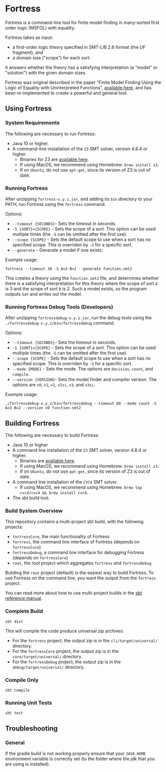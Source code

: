 # Fortress

Fortress is a command-line tool for finite model finding in many-sorted first order logic (MSFOL) with equality.

Fortress takes as input:
* a first-order logic theory specified in SMT-LIB 2.6 format (the UF fragment), and
* a domain size ("scope") for each sort.

It answers whether the theory has a satisfying interpretation (a "model" or "solution") with the given domain sizes.

Fortress was original described in the paper "Finite Model Finding Using the Logic of Equality with Uninterpreted Functions", [available here](https://cs.uwaterloo.ca/~nday/pdf/refereed/2016-VaDa-fm.pdf), and has been re-implemented to create a powerful and general tool.

## Using Fortress

### System Requirements
The following are necessary to run Fortress:
* Java 10 or higher. 
* A command-line installation of the `Z3` SMT solver, version 4.8.4 or higher.
    * Binaries for Z3 are [available here](https://github.com/Z3Prover/z3/releases).
    * If using MacOS, we recommend using Homebrew: `brew install z3`.
    * If on `Ubuntu`, do not use `apt-get`, since its version of Z3 is out of date.

### Running Fortress
After unzipping `fortress-x.y.z.jar`, and adding its `bin` directory to your PATH, run Fortress using the `fortress` command.

Options:
* `--timeout {SECONDS}`- Sets the timeout in seconds.
* `-S {SORT}={SCOPE}` - Sets the scope of a sort. This option can be used multiple times (the `-S` can be omitted after the first use).
* `--scope {SCOPE}` - Sets the default scope to use when a sort has no specified scope. This is overriden by `-S` for a specific sort.
* `--generate` - Generate a model if one exists.

Example usage:
```
fortress --timeout 30 -S A=3 B=2 --generate function.smt2
```
This creates a theory using the `function.smt2` file, and determines whether there is a satisfying interpretation for this theory where the scope of sort `A` is 3 and the scope of sort `B` is 2.
Such a model exists, so the program outputs `Sat` and writes out the model.

### Running Fortress Debug Tools (Developers)
After unzipping `fortressdebug-x.y.z.jar`, run the debug tools using the `./fortressdebug-x.y.z/bin/fortressdebug` command.

Options:
* `--timeout {SECONDS}`- Sets the timeout in seconds.
* `-S {SORT}={SCOPE}` - Sets the scope of a sort. This option can be used multiple times (the `-S` can be omitted after the first use).
* `--scope {SCOPE}` - Sets the default scope to use when a sort has no specified scope. This is overriden by `-S` for a specific sort.
* `--mode {MODE}` - Sets the mode. The options are `decision`, `count`, and `compile`.
* `--version {VERSION}`- Sets the model finder and compiler version. The options are `v0`, `v1`, `v2`, `v2si`, `v3`, and `v3si`.

Example usage:
```
./fortressdebug-x.y.z/bin/fortressdebug --timeout 60 --mode count -S A=3 B=2 --version v0 function.smt2
```

## Building Fortress
The following are necessary to build Fortress:
* Java 10 or higher
* A command line installation of the `Z3` SMT solver, version 4.8.4 or higher.
    * Binaries are [available here](https://github.com/Z3Prover/z3/releases).
    * If using MacOS, we recommend using Homebrew: `brew install z3`.
    * If on `Ubuntu`, do not use `apt-get`, since its version of Z3 is out of date.
* A command line installation of the `CVC4` SMT solver.
    * If using MacOS, we recommend using Homebrew: `brew tap cvc4/cvc4 && brew install cvc4`.
* The sbt build tool.

### Build System Overview
This repository contains a multi-project sbt build, with the following projects:
* `fortressCore`, the main functionality of Fortress
* `fortress`, the command line interface of Fortress (depends on `fortressCore`)
* `fortressDebug`, a command line interface for debugging Fortress (depends on `fortressCore`)
* `root`, the root project which aggregates `fortress` and `fortressDebug`

Building the `root` project (default) is the easiest way to build Fortress.
To use Fortress on the command line, you want the output from the `fortress` project.

You can read more about how to use multi-project builds in the [sbt reference manual](https://www.scala-sbt.org/1.x/docs/index.html).

### Complete Build
```
sbt dist
```
This will compile the code produce universal zip archives:
* For the `fortress` project, the output zip is in the `cli/target/universal/` directory.
* For the `fortressCore` project, the output zip is in the `core/target/universal/` directory.
* For the `fortressDebug` project, the output zip is in the `debug/target/universal/` directory.

### Compile Only
```
sbt compile
```

### Running Unit Tests
```
sbt test
```
    
## Troubleshooting

### General
If the gradle build is not working properly ensure that your `JAVA_HOME` environment variable is correctly set (to the folder where the jdk that you are using is installed).
